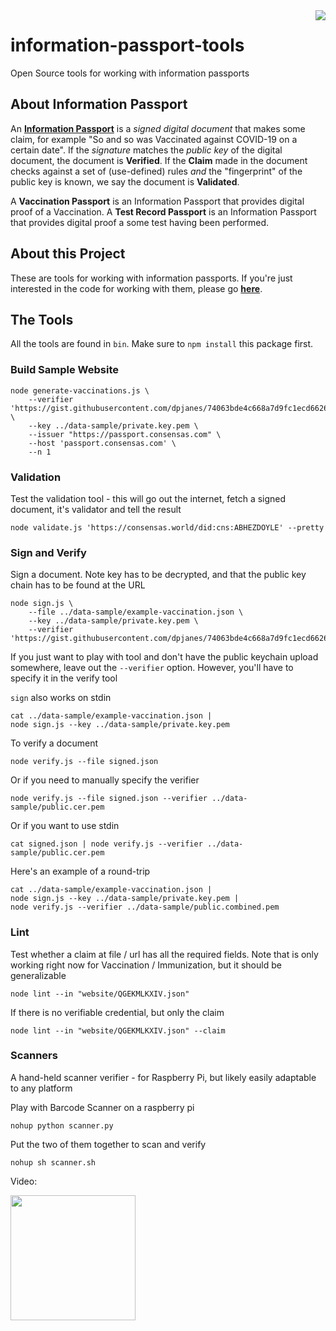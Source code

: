 <img src="https://consensas-aws.s3.amazonaws.com/icons/passports-github.png" align="right" />

# information-passport-tools
Open Source tools for working with information passports

## About Information Passport
An **[Information Passport](https://github.com/Consensas/information-passport/tree/main/docs#information-passport)**
is a _signed digital document_ that makes some claim,
for example "So and so was Vaccinated against COVID-19 on a certain date".
If the _signature_ matches the _public key_ of the digital document, the
document is **Verified**.
If the **Claim** made in the document checks against a set of (use-defined) rules
_and_ the "fingerprint" of the public key is known, we say the document is
**Validated**.

A **Vaccination Passport** is an Information Passport that
provides digital proof of a Vaccination.
A **Test Record Passport** is an Information Passport that provides
digital proof a some test having been performed.

## About this Project

These are tools for working with information passports.
If you're just interested in the code for working with them, 
please go **[here](https://github.com/Consensas/information-passport/tree/main/docs#information-passport)**.

## The Tools

All the tools are found in `bin`. 
Make sure to `npm install` this package first.

### Build Sample Website

    node generate-vaccinations.js \
        --verifier 'https://gist.githubusercontent.com/dpjanes/74063bde4c668a7d9fc1ecd66268c069/raw/a633cfdc58311c4ff81aa40f0ef0026c7b183c4d/public.combined.pem' \
        --key ../data-sample/private.key.pem \
        --issuer "https://passport.consensas.com" \
        --host 'passport.consensas.com' \
        --n 1

### Validation
Test the validation tool - this will go out the internet, fetch 
a signed document, it's validator and tell the result

    node validate.js 'https://consensas.world/did:cns:ABHEZDOYLE' --pretty

### Sign and Verify

Sign a document. Note key has to be decrypted, and that the public key chain
has to be found at the URL

    node sign.js \
        --file ../data-sample/example-vaccination.json \
        --key ../data-sample/private.key.pem \
        --verifier 'https://gist.githubusercontent.com/dpjanes/74063bde4c668a7d9fc1ecd66268c069/raw/a633cfdc58311c4ff81aa40f0ef0026c7b183c4d/public.combined.pem' 

If you just want to play with tool and don't have the public keychain
upload somewhere, leave out the `--verifier` option. 
However, you'll have to specify it in the verify tool

`sign` also works on stdin

    cat ../data-sample/example-vaccination.json | 
    node sign.js --key ../data-sample/private.key.pem 

To verify a document

    node verify.js --file signed.json 

Or if you need to manually specify the verifier

    node verify.js --file signed.json --verifier ../data-sample/public.cer.pem

Or if you want to use stdin

    cat signed.json | node verify.js --verifier ../data-sample/public.cer.pem

Here's an example of a round-trip 

    cat ../data-sample/example-vaccination.json | 
    node sign.js --key ../data-sample/private.key.pem | 
    node verify.js --verifier ../data-sample/public.combined.pem

### Lint

Test whether a claim at file / url has all the required fields.
Note that is only working right now for Vaccination / Immunization,
but it should be generalizable

    node lint --in "website/QGEKMLKXIV.json"

If there is no verifiable credential, but only the claim

    node lint --in "website/QGEKMLKXIV.json" --claim

### Scanners

A hand-held scanner verifier - for Raspberry Pi, 
but likely easily adaptable to any platform 

Play with Barcode Scanner on a raspberry pi

    nohup python scanner.py

Put the two of them together to scan and verify

    nohup sh scanner.sh

Video:

<div align="left">
      <a href="https://www.youtube.com/watch?v=d3oz7kR6ZjU" target="video">
         <img src="https://img.youtube.com/vi/d3oz7kR6ZjU/0.jpg" style="width: 200px">
      </a>
</div>
